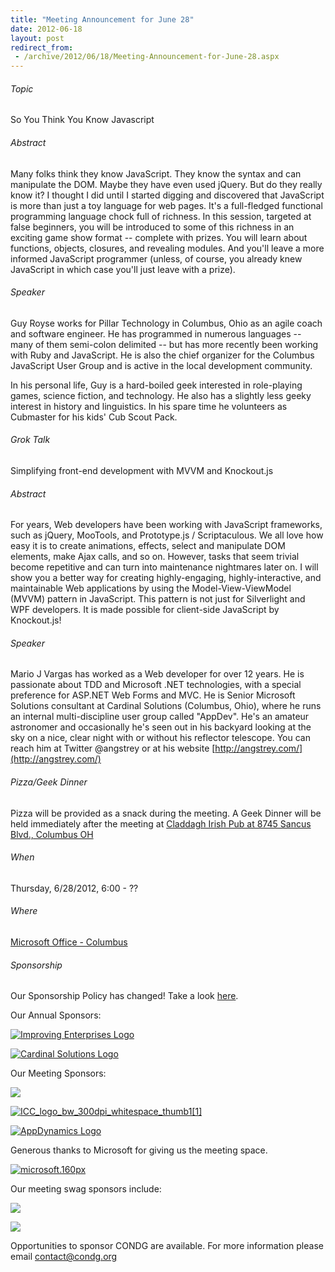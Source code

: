 ```yaml
---
title: "Meeting Announcement for June 28"
date: 2012-06-18
layout: post
redirect_from:
 - /archive/2012/06/18/Meeting-Announcement-for-June-28.aspx
---
```


###### Topic


So You Think You Know Javascript


###### Abstract


Many folks think they know JavaScript. They know the syntax and can manipulate the DOM. Maybe they have even used jQuery. But do they really know it? I thought I did until I started digging and discovered that JavaScript is more than just a toy language for web pages. It's a full-fledged functional programming language chock full of richness. In this session, targeted at false beginners, you will be introduced to some of this richness in an exciting game show format -- complete with prizes. You will learn about functions, objects, closures, and revealing modules. And you'll leave a more informed JavaScript programmer (unless, of course, you already knew JavaScript in which case you'll just leave with a prize).


###### Speaker


Guy Royse works for Pillar Technology in Columbus, Ohio as an agile coach and software engineer. He has programmed in numerous languages -- many of them semi-colon delimited -- but has more recently been working with Ruby and JavaScript. He is also the chief organizer for the Columbus JavaScript User Group and is active in the local development community.



In his personal life, Guy is a hard-boiled geek interested in role-playing games, science fiction, and technology. He also has a slightly less geeky interest in history and linguistics. In his spare time he volunteers as Cubmaster for his kids' Cub Scout Pack.


###### Grok Talk


Simplifying front-end development with MVVM and Knockout.js


###### Abstract


For years, Web developers have been working with JavaScript frameworks, such as jQuery, MooTools, and Prototype.js / Scriptaculous. We all love how easy it is to create animations, effects, select and manipulate DOM elements, make Ajax calls, and so on. However, tasks that seem trivial become repetitive and can turn into maintenance nightmares later on. I will show you a better way for creating highly-engaging, highly-interactive, and maintainable Web applications by using the Model-View-ViewModel (MVVM) pattern in JavaScript. This pattern is not just for Silverlight and WPF developers. It is made possible for client-side JavaScript by Knockout.js!


###### Speaker


Mario J Vargas has worked as a Web developer for over 12 years. He is passionate about TDD and Microsoft .NET technologies, with a special preference for ASP.NET Web Forms and MVC. He is Senior Microsoft Solutions consultant at Cardinal Solutions (Columbus, Ohio), where he runs an internal multi-discipline user group called "AppDev". He's an amateur astronomer and occasionally he's seen out in his backyard looking at the sky on a nice, clear night with or without his reflector telescope. You can reach him at Twitter @angstrey or at his website [http://angstrey.com/](http://angstrey.com/)


###### Pizza/Geek Dinner


Pizza will be provided as a snack during the meeting. A Geek Dinner will be held immediately after the meeting at [Claddagh Irish Pub at 8745 Sancus Blvd., Columbus OH](http://www.bing.com/local/details.aspx?lid=YN671x11725012&amp;qt=yp&amp;what=claddagh&amp;where=Columbus,+Ohio&amp;s_cid=ansPhBkYp02&amp;mkt=en-us&amp;q=claddagh&amp;FORM=LARE)


###### When


Thursday, 6/28/2012, 6:00 - ??


###### Where
 [Microsoft Office - Columbus](http://maps.google.com/maps?f=q&amp;hl=en&amp;q=8800+Lyra+Dr.+Columbus,+OH+43240&amp;om=1)
###### Sponsorship


Our Sponsorship Policy has changed! Take a look [here](http://www.condg.org/documents/Sponsorship%20Policy.pdf).



Our Annual Sponsors:



[![Improving Enterprises Logo](http://condg.org/images/condg_org/Windows-Live-Writer/February-Meeting-Announcement_BD2C/ie-logo_thumb.jpg)](http://www.improvingenterprises.com)



[![Cardinal Solutions Logo](http://www.cardinalsolutions.com/etc/designs/cardinal/clientlibs/resources/images/logo.png)](http://www.cardinalsolutions.com)



Our Meeting Sponsors:



[![](http://www.hmbnet.com/images/HMBLogo_small.jpg)](http://hmbnet.com)



[![ICC_logo_bw_300dpi_whitespace_thumb1[1]](http://condg.org/images/condg_org/Windows-Live-Writer/June_552A/ICC_logo_bw_300dpi_whitespace_thumb1%5B1%5D_d4a36e81-297c-4266-8c67-6ebfe7dd7b44.jpg "ICC_logo_bw_300dpi_whitespace_thumb1[1]")](http://iccohio.com)



[![AppDynamics Logo](http://www.appdynamics.com/images/logo.png)](http://www.appdynamics.com)



Generous thanks to Microsoft for giving us the meeting space.



[![microsoft.160px](http://condg.org/images/condg_org/WindowsLiveWriter/JuneMeetingAnnouncement_C169/microsoft.160px_thumb_1.png "microsoft.160px")](http://www.microsoft.com)



Our meeting swag sponsors include:



[![](http://www.jetbrains.com/img/logo.gif)](http://www.jetbrains.com/)



[![](http://tekpub.com/images/tpublogo_white_420.png)](http://tekpub.com)



Opportunities to sponsor CONDG are available. For more information please email [contact@condg.org](mailto:contact@condg.org)


